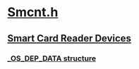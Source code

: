 # [Smcnt.h](index.md)
## [Smart Card Reader Devices](../_smartcrd/index.md)
### [_OS_DEP_DATA structure](../smcnt/ns-smcnt-_os_dep_data.md)
